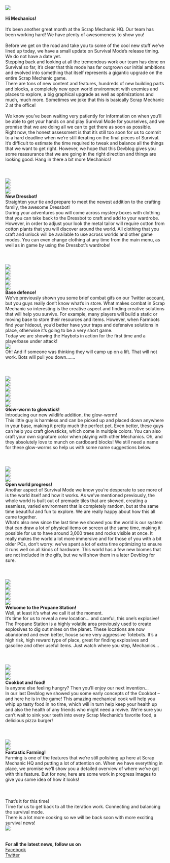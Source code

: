 ![](https://i.imgur.com/cp0KMfE.png)<br/>
<br/>
**Hi Mechanics!**<br/>
<br/>
It’s been another great month at the Scrap Mechanic HQ. Our team has been working hard! We have plenty of awesomeness to show you!<br/>
<br/>
Before we get on the road and take you to some of the cool new stuff we’ve lined up today, we have a small update on Survival Mode’s release timing. We do not have a date yet.<br/>
Stepping back and looking at all the tremendous work our team has done on Survival so far, it’s clear that this mode has far outgrown our initial ambitions and evolved into something that itself represents a gigantic upgrade on the entire Scrap Mechanic game.<br/>
There are tons of new content and features, hundreds of new building parts and blocks, a completely new open world environment with enemies and places to explore, a big graphical upgrade as well as optimizations and much, much more. Sometimes we joke that this is basically Scrap Mechanic 2 at the office!<br/>
<br/>
We know you’ve been waiting very patiently for information on when you’ll be able to get your hands on and play Survival Mode for yourselves, and we promise that we are doing all we can to get there as soon as possible. <br/>
Right now, the honest assessment is that it’s still too soon for us to commit to a hard deadline when we’re still iterating on the final pieces of Survival. It’s difficult to estimate the time required to tweak and balance all the things that we want to get right. However, we hope that this Devblog gives you some reassurance that we are going in the right direction and things are looking good. Hang in there a bit more Mechanics!   <br/>
<br/>
<br/>
<br/>
![](https://i.imgur.com/5VfP6SH.jpg)<br/>
![](https://i.imgur.com/RctCO83.jpg)<br/>
![](https://i.imgur.com/yhiycRP.png)<br/>
**New Dressbot!**<br/>
Straighten your tie and prepare to meet the newest addition to the crafting family, the awesome Dressbot!  <br/>
During your adventures you will come across mystery boxes with clothing that you can take back to the Dressbot to craft and add to your wardrobe. However, in order to adjust your look the metal tailor will require cotton from cotton plants that you will discover around the world. All clothing that you craft and unlock will be available to use across worlds and other game modes. You can even change clothing at any time from the main menu, as well as in game by using the Dressbot’s wardrobe!<br/>
<br/>
<br/>
<br/>
![](https://i.imgur.com/3dMWuOr.png)<br/>
![](https://i.imgur.com/3s9a4cM.png)<br/>
![](https://i.imgur.com/LRJlWX6.gif)<br/>
![](https://i.imgur.com/5APfEBs.gif)<br/>
![](https://i.imgur.com/zBq21UN.gif)<br/>
**Base defence!**<br/>
We’ve previously shown you some brief combat gifs on our Twitter account, but you guys really don’t know what’s in store. What makes combat in Scrap Mechanic so interesting is the creative aspect and finding creative solutions that will help you survive. For example, many players will build a static or moving base to store their resources and items. However, when Farmbots find your hideout, you’d better have your traps and defensive solutions in place, otherwise it’s going to be a very short game. <br/>
Today we are showing the Haybots in action for the first time and a playerbase under attack!<br/>
![](https://i.imgur.com/Fxncgme.gif)<br/>
Oh! And if someone was thinking they will camp up on a lift. That will not work. Bots will pull you down.......<br/>
<br/>
 <br/>
<br/>
![](https://i.imgur.com/DCyymhf.png)<br/>
![](https://i.imgur.com/IVM5lBk.jpg)<br/>
![](https://i.imgur.com/6g4kmvI.gif)<br/>
![](https://i.imgur.com/nKTfHiq.gif)<br/>
![](https://i.imgur.com/0V64sz7.gif)<br/>
![](https://i.imgur.com/GOsDmFG.gif)<br/>
**Glow-worm to glowstick!**<br/>
Introducing our new wildlife addition, the glow-worm! <br/>
This little guy is harmless and can be picked up and placed down anywhere in your base, making it pretty much the perfect pet. Even better, these guys can help you craft glowsticks, which come in multiple colors. You can also craft your own signature color when playing with other Mechanics. Oh, and they absolutely love to munch on cardboard blocks! We still need a name for these glow-worms so help us with some name suggestions below. <br/>
<br/>
<br/>
<br/>
![](https://i.imgur.com/I2HvwIs.png)<br/>
![](https://i.imgur.com/V4Xa6hR.png)<br/>
![](https://i.imgur.com/EPKxeD0.gif)<br/>
**Open world progress!**<br/>
Another aspect of Survival Mode we know you’re desperate to see more of is the world itself and how it works. As we’ve mentioned previously, the whole world is built out of premade tiles that are skewed, creating a seamless, varied environment that is completely random, but at the same time beautiful and fun to explore. We are really happy about how this all came together. <br/>
What’s also new since the last time we showed you the world is our system that can draw a lot of physical items on screen at the same time, making it possible for us to have around 3,000 trees and rocks visible at once. It really makes the world a lot more immersive and for those of you with a bit older PCs, don’t worry: we’ve spent a lot of extra time optimizing to ensure it runs well on all kinds of hardware. This world has a few new biomes that are not included in the gifs, but we will show them in a later Devblog for sure.   <br/>
<br/>
<br/>
<br/>
![](https://i.imgur.com/8iGJm9t.png)<br/>
![](https://i.imgur.com/WLey67T.png)<br/>
![](https://i.imgur.com/TYOYi31.png)<br/>
![](https://i.imgur.com/Ue7yO2c.png)<br/>
![](https://i.imgur.com/t1iknBC.gif)<br/>
**Welcome to the Propane Station!**<br/>
Well, at least it’s what we call it at the moment. <br/>
It’s time for us to reveal a new location… and careful, this one’s explosive!<br/>
The Propane Station is a highly volatile area previously used to create explosives to dig out mines on the planet. These locations are now abandoned and even better, house some very aggressive Totebots. It’s a high risk, high reward type of place, great for finding explosives and gasoline and other useful items. Just watch where you step, Mechanics…<br/>
<br/>
<br/>
<br/>
![](https://i.imgur.com/ptqjI9u.jpg)<br/>
![](https://i.imgur.com/wtn5BFB.jpg)<br/>
![](https://i.imgur.com/g75SJBx.png)<br/>
**Cookbot and food!**<br/>
Is anyone else feeling hungry? Then you’ll enjoy our next invention…<br/>
In our last Devblog we showed you some early concepts of the Cookbot – and here he is in the game! This amazing mechanical cook will help you whip up tasty food in no time, which will in turn help keep your health up and also the health of any friends who might need a revive. We’re sure you can’t wait to sink your teeth into every Scrap Mechanic’s favorite food, a delicious pizza burger! <br/>
<br/>
<br/>
<br/>
![](https://i.imgur.com/liWTsJa.jpg)<br/>
![](https://i.imgur.com/IzRduSN.png)<br/>
**Fantastic Farming!**<br/>
Farming is one of the features that we’re still polishing up here at Scrap Mechanic HQ and putting a lot of attention on. When we have everything in place, we promise we’ll show you a detailed overview of where we’ve got with this feature. But for now, here are some work in progress images to give you some idea of how it looks!<br/>
<br/>
<br/>
<br/>
That’s it for this time!<br/>
Time for us to get back to all the iteration work. Connecting and balancing the survival mode. <br/>
There is a lot more cooking so we will be back soon with more exciting survival news!<br/>
![](https://i.imgur.com/EKzlQPY.gif)<br/>
<br/>
<br/>
**For all the latest news, follow us on**<br/>
[Facebook](https://www.facebook.com/scrapmechanic/)<br/>
[Twitter](https://twitter.com/ScrapMechanic)